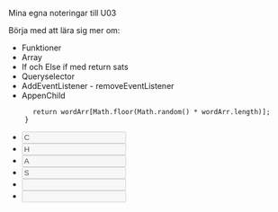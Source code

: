 Mina egna noteringar till U03

Börja med att lära sig mer om:

* Funktioner
* Array
* If och Else if med return sats
* Queryselector
* AddEventListener - removeEventListener
* AppenChild

``` function getNewWord() {
      return wordArr[Math.floor(Math.random() * wordArr.length)];
    }
```

 <ul>
                    <li><input type="text" disabled value="C" /></li>
                    <li><input type="text" disabled value="H" /></li>
                    <li><input type="text" disabled value="A" /></li>
                    <li><input type="text" disabled value="S" /></li>
                    <li><input type="text" disabled value="&nbsp;"  /></li>
                    <li><input type="text" disabled value="&nbsp;"  /></li>
                </ul>